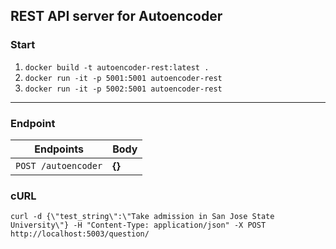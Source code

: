 ## REST API server for Autoencoder

### Start

1. `docker build -t autoencoder-rest:latest .`
2. `docker run -it -p 5001:5001 autoencoder-rest`
3. `docker run -it -p 5002:5001 autoencoder-rest`
------------------

### Endpoint

| Endpoints       | Body                                     |
|-----------------|------------------------------------------|
| `POST /autoencoder` | **{}**|

### cURL

`curl -d {\"test_string\":\"Take admission in San Jose State University\"} -H "Content-Type: application/json" -X POST http://localhost:5003/question/`